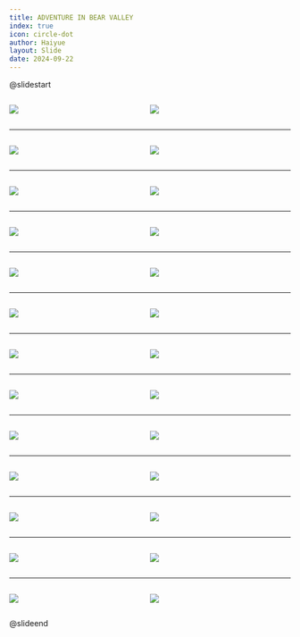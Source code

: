 ```yaml
---
title: ADVENTURE IN BEAR VALLEY
index: true
icon: circle-dot
author: Haiyue
layout: Slide
date: 2024-09-22
---
```

 
@slidestart

<div style="display:flex">
<div style="flex:1">

![](https://raw.githubusercontent.com/yclord/reading/refs/heads/master/english/Level-W/ADVENTURE%20IN%20BEAR%20VALLEY/001.webp)
</div>
<div style="flex:1">

![](https://raw.githubusercontent.com/yclord/reading/refs/heads/master/english/Level-W/ADVENTURE%20IN%20BEAR%20VALLEY/002.webp)
</div>
</div>

---

<div style="display:flex">
<div style="flex:1">

![](https://raw.githubusercontent.com/yclord/reading/refs/heads/master/english/Level-W/ADVENTURE%20IN%20BEAR%20VALLEY/003.webp)
</div>
<div style="flex:1">

![](https://raw.githubusercontent.com/yclord/reading/refs/heads/master/english/Level-W/ADVENTURE%20IN%20BEAR%20VALLEY/004.webp)
</div>
</div>

---

<div style="display:flex">
<div style="flex:1">

![](https://raw.githubusercontent.com/yclord/reading/refs/heads/master/english/Level-W/ADVENTURE%20IN%20BEAR%20VALLEY/005.webp)
</div>
<div style="flex:1">

![](https://raw.githubusercontent.com/yclord/reading/refs/heads/master/english/Level-W/ADVENTURE%20IN%20BEAR%20VALLEY/006.webp)
</div>
</div>

---

<div style="display:flex">
<div style="flex:1">

![](https://raw.githubusercontent.com/yclord/reading/refs/heads/master/english/Level-W/ADVENTURE%20IN%20BEAR%20VALLEY/007.webp)
</div>
<div style="flex:1">

![](https://raw.githubusercontent.com/yclord/reading/refs/heads/master/english/Level-W/ADVENTURE%20IN%20BEAR%20VALLEY/008.webp)
</div>
</div>

---

<div style="display:flex">
<div style="flex:1">

![](https://raw.githubusercontent.com/yclord/reading/refs/heads/master/english/Level-W/ADVENTURE%20IN%20BEAR%20VALLEY/009.webp)
</div>
<div style="flex:1">

![](https://raw.githubusercontent.com/yclord/reading/refs/heads/master/english/Level-W/ADVENTURE%20IN%20BEAR%20VALLEY/010.webp)
</div>
</div>

---

<div style="display:flex">
<div style="flex:1">

![](https://raw.githubusercontent.com/yclord/reading/refs/heads/master/english/Level-W/ADVENTURE%20IN%20BEAR%20VALLEY/011.webp)
</div>
<div style="flex:1">

![](https://raw.githubusercontent.com/yclord/reading/refs/heads/master/english/Level-W/ADVENTURE%20IN%20BEAR%20VALLEY/012.webp)
</div>
</div>

---

<div style="display:flex">
<div style="flex:1">

![](https://raw.githubusercontent.com/yclord/reading/refs/heads/master/english/Level-W/ADVENTURE%20IN%20BEAR%20VALLEY/013.webp)
</div>
<div style="flex:1">

![](https://raw.githubusercontent.com/yclord/reading/refs/heads/master/english/Level-W/ADVENTURE%20IN%20BEAR%20VALLEY/014.webp)
</div>
</div>

---

<div style="display:flex">
<div style="flex:1">

![](https://raw.githubusercontent.com/yclord/reading/refs/heads/master/english/Level-W/ADVENTURE%20IN%20BEAR%20VALLEY/015.webp)
</div>
<div style="flex:1">

![](https://raw.githubusercontent.com/yclord/reading/refs/heads/master/english/Level-W/ADVENTURE%20IN%20BEAR%20VALLEY/016.webp)
</div>
</div>

---

<div style="display:flex">
<div style="flex:1">

![](https://raw.githubusercontent.com/yclord/reading/refs/heads/master/english/Level-W/ADVENTURE%20IN%20BEAR%20VALLEY/017.webp)
</div>
<div style="flex:1">

![](https://raw.githubusercontent.com/yclord/reading/refs/heads/master/english/Level-W/ADVENTURE%20IN%20BEAR%20VALLEY/018.webp)
</div>
</div>

---

<div style="display:flex">
<div style="flex:1">

![](https://raw.githubusercontent.com/yclord/reading/refs/heads/master/english/Level-W/ADVENTURE%20IN%20BEAR%20VALLEY/019.webp)
</div>
<div style="flex:1">

![](https://raw.githubusercontent.com/yclord/reading/refs/heads/master/english/Level-W/ADVENTURE%20IN%20BEAR%20VALLEY/020.webp)
</div>
</div>

---

<div style="display:flex">
<div style="flex:1">

![](https://raw.githubusercontent.com/yclord/reading/refs/heads/master/english/Level-W/ADVENTURE%20IN%20BEAR%20VALLEY/021.webp)
</div>
<div style="flex:1">

![](https://raw.githubusercontent.com/yclord/reading/refs/heads/master/english/Level-W/ADVENTURE%20IN%20BEAR%20VALLEY/022.webp)
</div>
</div>

---

<div style="display:flex">
<div style="flex:1">

![](https://raw.githubusercontent.com/yclord/reading/refs/heads/master/english/Level-W/ADVENTURE%20IN%20BEAR%20VALLEY/023.webp)
</div>
<div style="flex:1">

![](https://raw.githubusercontent.com/yclord/reading/refs/heads/master/english/Level-W/ADVENTURE%20IN%20BEAR%20VALLEY/024.webp)
</div>
</div>

---

<div style="display:flex">
<div style="flex:1">

![](https://raw.githubusercontent.com/yclord/reading/refs/heads/master/english/Level-W/ADVENTURE%20IN%20BEAR%20VALLEY/025.webp)
</div>
<div style="flex:1">

![](https://raw.githubusercontent.com/yclord/reading/refs/heads/master/english/Level-W/ADVENTURE%20IN%20BEAR%20VALLEY/026.webp)
</div>
</div>

@slideend